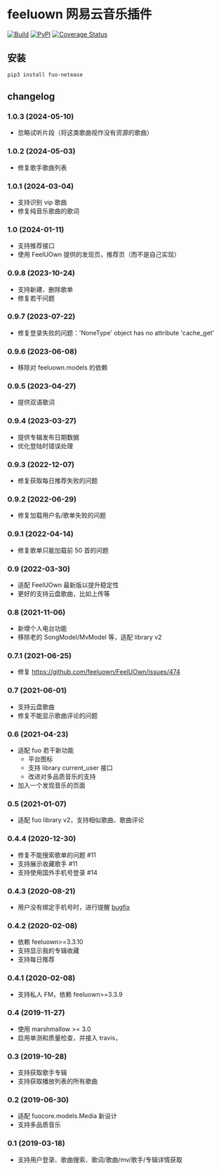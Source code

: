# feeluown 网易云音乐插件

[![Build](https://github.com/feeluown/feeluown-netease/actions/workflows/build.yml/badge.svg?branch=master)](https://github.com/feeluown/feeluown-netease/actions/workflows/build.yml)
[![PyPI](https://img.shields.io/pypi/v/fuo_netease.svg)](https://pypi.python.org/pypi/fuo-netease)
[![Coverage Status](https://coveralls.io/repos/github/feeluown/feeluown-netease/badge.svg?branch=master)](https://coveralls.io/github/feeluown/feeluown-netease?branch=master)

## 安装

```sh
pip3 install fuo-netease
```

## changelog
### 1.0.3 (2024-05-10)
- 忽略试听片段（将这类歌曲视作没有资源的歌曲）

### 1.0.2 (2024-05-03)
- 修复歌手歌曲列表

### 1.0.1 (2024-03-04)
- 支持识别 vip 歌曲
- 修复纯音乐歌曲的歌词

### 1.0 (2024-01-11)
- 支持推荐接口
- 使用 FeelUOwn 提供的发现页，推荐页（而不是自己实现）

### 0.9.8 (2023-10-24)
- 支持新建、删除歌单
- 修复若干问题

### 0.9.7 (2023-07-22)
- 修复登录失败的问题：'NoneType' object has no attribute 'cache_get'

### 0.9.6 (2023-06-08)
- 移除对 feeluown.models 的依赖

### 0.9.5 (2023-04-27)
- 提供双语歌词

### 0.9.4 (2023-03-27)
- 提供专辑发布日期数据
- 优化登陆时错误处理

### 0.9.3 (2022-12-07)
- 修复获取每日推荐失败的问题

### 0.9.2 (2022-06-29)
- 修复加载用户名/歌单失败的问题

### 0.9.1 (2022-04-14)
- 修复歌单只能加载前 50 首的问题

### 0.9 (2022-03-30)
- 适配 FeelUOwn 最新版以提升稳定性
- 更好的支持云盘歌曲，比如上传等

### 0.8 (2021-11-06)
- 新增个人电台功能
- 移除老的 SongModel/MvModel 等，适配 library v2

### 0.7.1 (2021-06-25)
- 修复 https://github.com/feeluown/FeelUOwn/issues/474

### 0.7 (2021-06-01)
- 支持云盘歌曲
- 修复不能显示歌曲评论的问题

### 0.6 (2021-04-23)
- 适配 fuo 若干新功能
  - 平台图标
  - 支持 library current_user 接口
  - 改进对多品质音乐的支持
- 加入一个发现音乐的页面

### 0.5 (2021-01-07)
- 适配 fuo library v2，支持相似歌曲、歌曲评论

### 0.4.4 (2020-12-30)
- 修复不能搜索歌单的问题 #11
- 支持展示收藏歌手 #11
- 支持使用国外手机号登录 #14

### 0.4.3 (2020-08-21)
- 用户没有绑定手机号时，进行提醒 [bugfix](https://github.com/feeluown/FeelUOwn/issues/389)

### 0.4.2 (2020-02-08)
- 依赖 feeluown>=3.3.10
- 支持显示我的专辑收藏
- 支持每日推荐

### 0.4.1 (2020-02-08)
- 支持私人 FM，依赖 feeluown>=3.3.9

### 0.4 (2019-11-27)
- 使用 marshmallow >= 3.0
- 启用单测和质量检查，并接入 travis，

### 0.3 (2019-10-28)

- 支持获取歌手专辑
- 支持获取播放列表的所有歌曲

### 0.2 (2019-06-30)

- 适配 fuocore.models.Media 新设计
- 支持多品质音乐

### 0.1 (2019-03-18)

- 支持用户登录、歌曲搜索、歌词/歌曲/mv/歌手/专辑详情获取
